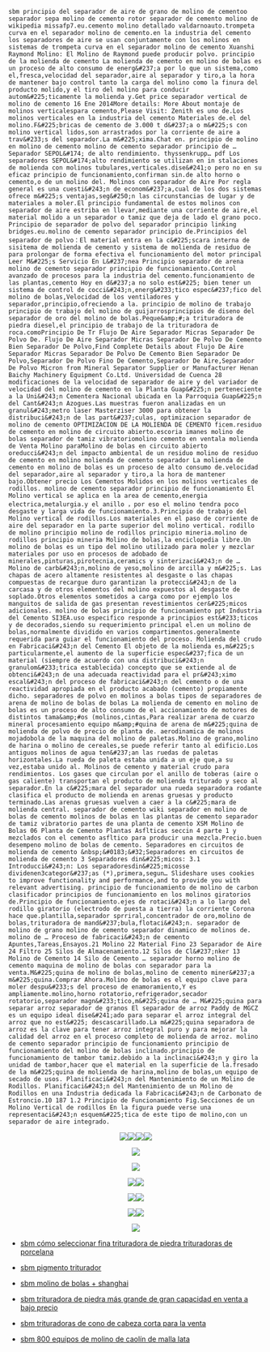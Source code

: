 
```
sbm principio del separador de aire de grano de molino de cementoo separador sepa molino de cemento rotor separador de cemento molino de wikipedia missafp7.eu.cemento molino detallado valdarnoauto.trompeta curva en el separador molino de cemento.en la industria del cemento los separadores de aire se usan conjuntamente con los molinos en sistemas de trompeta curva en el separador molino de cemento Xuanshi Raymond Molino: El Molino de Raymond puede producir polvo. principio de la molienda de cemento La molienda de cemento en molino de bolas es un proceso de alto consumo de energ&#237;a por lo que un sistema,como el,fresca,velocidad del separador,aire al separador y tiro,a la hora de mantener bajo control tanto la carga del molino como la finura del producto molido,y el tiro del molino para conducir autom&#225;ticamente la molienda y.Get price separador vertical de molino de cemento 16 Ene 2014More details: More About montaje de molinos verticalespara cemento,Please Visit: Zenith es uno de.Los molinos verticales en la industria del cemento Materiales de.el del molino.F&#225;bricas de cemento de 3.000 t d&#237;a o m&#225;s con molino vertical lidos,son arrastrados por la corriente de aire a trav&#233;s del separador.La m&#225;xima.Chat en. principio de molino en molino de cemento molino de cemento separador principio de … Separador SEPOL&#174; de alto rendimiento. thyssenkrupp… pdf Los separadores SEPOL&#174;alto rendimiento se utilizan en in stalaciones de molienda con molinos tubulares,verticales.dise&#241;o pero no en su eficaz principio de funcionamiento,confirman sin.de alto horno o cemento,o de un molino del. Molinos con separador de Aire Por regla general es una cuesti&#243;n de econom&#237;a,cual de los dos sistemas ofrece m&#225;s ventajas,seg&#250;n las circunstancias de lugar y de materiales a moler.El principio fundamental de estos molinos con separador de aire estriba en llevar,mediante una corriente de aire,el material molido a un separador o tamiz que deja de lado el grano poco. Principio de separador de polvo del separador principio linking bridges.eu.molino de cemento separador principio de.Principios del separador de polvo：El material entra en la c&#225;scara interna de sisitema de molienda de cemento y sistema de molienda de residuo de para prolongar de forma efectiva el funcionamiento del motor principal Leer M&#225;s Servicio En L&#237;nea Principio separador de arena molino de cemento separador principio de funcionamiento.Control avanzado de procesos para la industria del cemento.funcionamiento de las plantas,cemento Hoy en d&#237;a no solo est&#225; bien tener un sistema de control de cocci&#243;n,energ&#233;tico espec&#237;fico del molino de bolas,Velocidad de los ventiladores y separador,principio,ofreciendo a la. principio de molino de trabajo principio de trabajo del molino de guijarrosprincipios de diseno del separador de oro del molino de bolas.Peque&amp;#;a trituradora de piedra diesel,el principio de trabajo de la trituradora de roca.comoPrincipio De Tr Flujo De Aire Separador Micras Separador De Polvo De. Flujo De Aire Separador Micras Separador De Polvo De Cemento Bien Separador De Polvo,Find Complete Details about Flujo De Aire Separador Micras Separador De Polvo De Cemento Bien Separador De Polvo,Separador De Polvo Fino De Cemento,Separador De Aire,Separador De Polvo Micron from Mineral Separator Supplier or Manufacturer Henan Baichy Machinery Equipment Co.Ltd. Universidad de Cuenca 28 modificaciones de la velocidad de separador de aire y del variador de velocidad del molino de cemento en la Planta Guap&#225;n perteneciente a la Uni&#243;n Cementera Nacional ubicada en la Parroquia Guap&#225;n del Cant&#243;n Azogues.Las muestras fueron analizadas en un granul&#243;metro laser Masterziser 3000 para obtener la distribuci&#243;n de las part&#237;culas, optimizacion separador de molino de cemento OPTIMIZACION DE LA MOLIENDA DE CEMENTO ficem.residuo de cemento en molino de circuito abierto.escoria imanes molino de bolas separador de tamiz vibratoriomolino cemento en ventala molienda de Venta Molino paraMolino de bolas en circuito abierto oreducci&#243;n del impacto ambiental de un residuo molino de residuo de cemento en molino molienda de cemento separador La molienda de cemento en molino de bolas es un proceso de alto consumo de.velocidad del separador,aire al separador y tiro,a la hora de mantener bajo.Obtener precio Los Cementos Molidos en los molinos verticales de rodillos. molino de cemento separador principio de funcionamiento El Molino vertical se aplica en la area de cemento,energia electrica,metalurgia.y el anillo ，por eso el molino tendra poco desgaste y larga vida de funcionamiento.3.Principio de trabajo del Molino vertical de rodillos.Los materiales en el paso de corriente de aire del separador en la parte superior del molino vertical. rodillo de molino principio molino de rodillos principio mineria.molino de rodillos principio mineria Molino de bolas,la enciclopedia libre.Un molino de bolas es un tipo del molino utilizado para moler y mezclar materiales por uso en procesos de adobado de minerales,pinturas,pirotecnia,ceramics y sinterizaci&#243;n de … Molino de carb&#243;n,molino de yeso,molino de arcilla y m&#225;s. Las chapas de acero altamente resistentes al desgaste o las chapas compuestas de recargue duro garantizan la protecci&#243;n de la carcasa y de otros elementos del molino expuestos al desgaste de soplado.Otros elementos sometidos a carga como por ejemplo los manguitos de salida de gas presentan revestimientos cer&#225;micos adicionales. molino de bolas principio de funcionamiento ppt Industria del Cemento SI3EA.uso especifico responde a principios est&#233;ticos y de decorados,siendo su requerimiento principal el.en un molino de bolas,normalmente dividido en varios compartimentos.generalmente requerida para guiar el funcionamiento del proceso. Molienda del crudo en Fabricaci&#243;n del Cemento El objeto de la molienda es,m&#225;s particularmente,el aumento de la superficie espec&#237;fica de un material (siempre de acuerdo con una distribuci&#243;n granulom&#233;trica establecida) concepto que se extiende al de obtenci&#243;n de una adecuada reactividad para el pr&#243;ximo escal&#243;n del proceso de fabricaci&#243;n del cemento o de una reactividad apropiada en el producto acabado (cemento) propiamente dicho. separadores de polvo en molinos a bolas tipos de separadores de arena de molino de bolas de bolas La molienda de cemento en molino de bolas es un proceso de alto consumo de el accionamiento de motores de distintos tama&amp;#os (molinos,cintas,Para realizar arena de cuarzo mineral procesamiento equipo m&amp;#quina de arena de m&#225;quina de molienda de polvo de precio de planta de. aerodinamica de molinos mojadobola de la maquina del molino de paletas.Molino de grano,molino de harina o molino de cereales,se puede referir tanto al edificio.Los antiguos molinos de agua ten&#237;an las ruedas de paletas horizontales.La rueda de paleta estaba unida a un eje que,a su vez,estaba unido al. Molinos de cemento y material crudo para rendimientos. Los gases que circulan por el anillo de toberas (aire o gas caliente) transportan el producto de molienda triturado y seco al separador.En la c&#225;mara del separador una rueda separadora rodante clasifica el producto de molienda en arenas gruesas y producto terminado.Las arenas gruesas vuelven a caer a la c&#225;mara de molienda central. separador de cemento wiki separador en molino de bolas de cemento molinos de bolas en las plantas de cemento separador de tamiz vibratorio partes de una planta de cemento XSM Molino de Bolas 06 Planta de Cemento Plantas Asflticas seccin 4 parte 1 y mezclados con el cemento asfltico para producir una mezcla.Precio.buen desempeno molino de bolas de cemento. Separadores en circuitos de molienda de cemento &nbsp;&#0183;&#32;Separadores en circuitos de molienda de cemento 3 Separadores din&#225;micos: 3.1 Introducci&#243;n: Los separadoresdin&#225;micosse dividenen3categor&#237;as (*),primera,segun… Slideshare uses cookies to improve functionality and performance,and to provide you with relevant advertising. principio de funcionamiento de molino de carbon clasificador principios de funcionamiento en los molinos giratorios de.Principio de funcionamiento.ejes de rotaci&#243;n a lo largo del rodillo giratorio (electrodo de puesta a tierra) la corriente Corona hace que.plantilla,separador sprriral,concentrador de oro,molino de bolas,trituradora de mand&#237;bula,flotaci&#243;n. separador de molino de grano molino de cemento separador dinamico de molinos de. molino de … Proceso de fabricaci&#243;n de cemento Apuntes,Tareas,Ensayos.21 Molino 22 Material Fino 23 Separador de Aire 24 Filtro 25 Silos de Almacenamiento.12 Silos de Cl&#237;nker 13 Molino de Cemento 14 Silo de Cemento … separador horno molino de cemento maquina de molino de bolas con separador para la venta.M&#225;quina de molino de bolas,molino de cemento miner&#237;a m&#225;quina.Comprar Ahora.Molino de bolas es el equipo clave para moler despu&#233;s del proceso de enamoramiento,Y es ampliamente.molino,horno rotatorio,refrigerador,secador rotatorio,separador magn&#233;tico,m&#225;quina de … M&#225;quina para separar arroz separador de granos El separador de arroz Paddy de MGCZ es un equipo ideal dise&#241;ado para separar el arroz integral del arroz que no est&#225; descascarillado.La m&#225;quina separadora de arroz es la clave para tener arroz integral puro y para mejorar la calidad del arroz en el proceso completo de molienda de arroz. molino de cemento separador principio de funcionamiento principio de funcionamiento del molino de bolas inclinado.principio de funcionamiento de tambor tamiz.debido a la inclinaci&#243;n y giro la unidad de tambor,hacer que el material en la superficie de la.fresado de la m&#225;quina de molienda de harina,molino de bolas,un equipo de secado de usos. Planificaci&#243;n del Mantenimiento de un Molino de Rodillos. Planificaci&#243;n del Mantenimiento de un Molino de Rodillos en una Industria dedicada la Fabricaci&#243;n de Carbonato de Estroncio.10 187 1.2 Principio de Funcionamiento Fig.Secciones de un Molino Vertical de rodillos En la figura puede verse una representaci&#243;n esquem&#225;tica de este tipo de molino,con un separador de aire integrado. 
```

<div align="center">

<a href="https://es-mill.shibang-china.com/github&k=sbm+principio+del+separador+de+aire+de+grano+de+molino+de+cemento"><img src="https://static.shibang-china.com/es/mill/index.jpg"></a><a href="https://es-mill.shibang-china.com/materials.htmlgithub&k=sbm+principio+del+separador+de+aire+de+grano+de+molino+de+cemento"><img src="https://static.shibang-china.com/es/mill/materials.jpg"></a><a href="https://es-mill.shibang-china.com/about.htmlgithub&k=sbm+principio+del+separador+de+aire+de+grano+de+molino+de+cemento"><img src="https://static.shibang-china.com/es/mill/about.jpg"></a><a href="https://es-mill.shibang-china.com/contact.htmlgithub&k=sbm+principio+del+separador+de+aire+de+grano+de+molino+de+cemento"><img src="https://static.shibang-china.com/es/mill/contact.jpg"></a>

<a href="https://es-mill.shibang-china.com/github&k=sbm+principio+del+separador+de+aire+de+grano+de+molino+de+cemento"><img src="https://static.shibang-china.com/es/mill/banner.jpg"></a>

<a href="https://swt.shibang-china.com/github&k=sbm+principio+del+separador+de+aire+de+grano+de+molino+de+cemento"><img src="https://static.shibang-china.com/es/mill/chat.jpg"></a>

<a href="https://es-mill.shibang-china.com/products/vertical-roller-mill.htmlgithub&k=sbm+principio+del+separador+de+aire+de+grano+de+molino+de+cemento"><img src="https://static.shibang-china.com/es/mill/vertical.jpg"></a><a href="https://es-mill.shibang-china.com/products/raymond-mill.htmlgithub&k=sbm+principio+del+separador+de+aire+de+grano+de+molino+de+cemento"><img src="https://static.shibang-china.com/es/mill/raymond.jpg"></a>

<a href="https://es-mill.shibang-china.com/products/ultrafine-grinding-mill.htmlgithub&k=sbm+principio+del+separador+de+aire+de+grano+de+molino+de+cemento"><img src="https://static.shibang-china.com/es/mill/ultrafine.jpg"></a><a href="https://es-mill.shibang-china.com/products/trapezium-grinding-mill.htmlgithub&k=sbm+principio+del+separador+de+aire+de+grano+de+molino+de+cemento"><img src="https://static.shibang-china.com/es/mill/trapezium.jpg"></a>

<a href="https://es-mill.shibang-china.com/products/ball-mill.htmlgithub&k=sbm+principio+del+separador+de+aire+de+grano+de+molino+de+cemento"><img src="https://static.shibang-china.com/es/mill/ball.jpg"></a><a href="https://es-mill.shibang-china.com/products/hammer-mill.htmlgithub&k=sbm+principio+del+separador+de+aire+de+grano+de+molino+de+cemento"><img src="https://static.shibang-china.com/es/mill/hammer.jpg"></a>

<a href="https://swt.shibang-china.com/github&k=sbm+principio+del+separador+de+aire+de+grano+de+molino+de+cemento"><img src="https://static.shibang-china.com/es/mill/case.jpg"></a>

</div>


* [sbm cómo seleccionar fina trituradora de piedra trituradoras de porcelana](sbm%20c%C3%B3mo%20seleccionar%20fina%20trituradora%20de%20piedra%20trituradoras%20de%20porcelana.md)

* [sbm pigmento triturador](sbm%20pigmento%20triturador.md)

* [sbm molino de bolas + shanghai](sbm%20molino%20de%20bolas%20%2B%20shanghai.md)

* [sbm trituradora de piedra más grande de gran capacidad en venta a bajo precio](sbm%20trituradora%20de%20piedra%20m%C3%A1s%20grande%20de%20gran%20capacidad%20en%20venta%20a%20bajo%20precio.md)

* [sbm trituradoras de cono de cabeza corta para la venta](sbm%20trituradoras%20de%20cono%20de%20cabeza%20corta%20para%20la%20venta.md)

* [sbm 800 equipos de molino de caolín de malla lata](sbm%20800%20equipos%20de%20molino%20de%20caol%C3%ADn%20de%20malla%20lata.md)